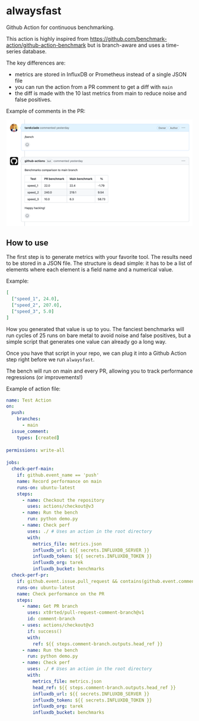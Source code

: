 # alwaysfast

Github Action for continuous benchmarking.

This action is highly inspired from https://github.com/benchmark-action/github-action-benchmark
but is branch-aware and uses a time-series database.

The key differences are:

- metrics are stored in InfluxDB or Prometheus instead of a single JSON file
- you can run the action from a PR comment to get a diff with `main`
- the diff is made with the 10 last metrics from main to reduce noise and false positives.

Example of comments in the PR:

![PR](example.png)

## How to use

The first step is to generate metrics with your favorite tool.
The results need to be stored in a JSON file. The structure
is dead simple: it has to be a list of elements where each element
is a field name and a numerical value.

Example:

```json
[
  ["speed_1", 24.0],
  ["speed_2", 207.0],
  ["speed_3", 5.0]
]
```

How you generated that value is up to you. The fanciest
benchmarks will run cycles of 25 runs on bare metal to avoid
noise and false positives, but a simple script that generates
one value can already go a long way.

Once you have that script in your repo, we can plug it into
a Github Action step right before we run `alwaysfast`.

The bench will run on main and every PR, allowing you
to track performance regressions (or improvements!)

Example of action file:

```yaml
name: Test Action
on:
  push:
    branches:
      - main
  issue_comment:
    types: [created]

permissions: write-all

jobs:
  check-perf-main:
    if: github.event_name == 'push'
    name: Record performance on main
    runs-on: ubuntu-latest
    steps:
      - name: Checkout the repository
        uses: actions/checkout@v3
      - name: Run the bench
        run: python demo.py
      - name: Check perf
        uses: ./ # Uses an action in the root directory
        with:
          metrics_file: metrics.json
          influxdb_url: ${{ secrets.INFLUXDB_SERVER }}
          influxdb_token: ${{ secrets.INFLUXDB_TOKEN }}
          influxdb_org: tarek
          influxdb_bucket: benchmarks
  check-perf-pr:
    if: github.event.issue.pull_request && contains(github.event.comment.body, '/bench')
    runs-on: ubuntu-latest
    name: Check performance on the PR
    steps:
      - name: Get PR branch
        uses: xt0rted/pull-request-comment-branch@v1
        id: comment-branch
      - uses: actions/checkout@v3
        if: success()
        with:
          ref: ${{ steps.comment-branch.outputs.head_ref }}
      - name: Run the bench
        run: python demo.py
      - name: Check perf
        uses: ./ # Uses an action in the root directory
        with:
          metrics_file: metrics.json
          head_ref: ${{ steps.comment-branch.outputs.head_ref }}
          influxdb_url: ${{ secrets.INFLUXDB_SERVER }}
          influxdb_token: ${{ secrets.INFLUXDB_TOKEN }}
          influxdb_org: tarek
          influxdb_bucket: benchmarks
```
